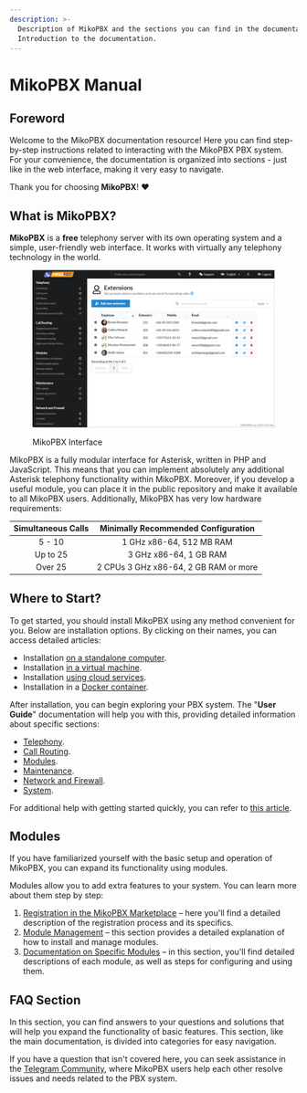 ```yaml
---
description: >-
  Description of MikoPBX and the sections you can find in the documentation.
  Introduction to the documentation.
---
```


# MikoPBX Manual

## Foreword

Welcome to the MikoPBX documentation resource! Here you can find step-by-step instructions related to interacting with the MikoPBX PBX system. For your convenience, the documentation is organized into sections - just like in the web interface, making it very easy to navigate.

Thank you for choosing **MikoPBX**! :heart:

## What is MikoPBX?

**MikoPBX** is a **free** telephony server with its own operating system and a simple, user-friendly web interface. It works with virtually any telephony technology in the world.

<figure><img src=".gitbook/assets/MikoPBXInterface.png" alt=""><figcaption><p>MikoPBX Interface</p></figcaption></figure>

MikoPBX is a fully modular interface for Asterisk, written in PHP and JavaScript. This means that you can implement absolutely any additional Asterisk telephony functionality within MikoPBX. Moreover, if you develop a useful module, you can place it in the public repository and make it available to all MikoPBX users. Additionally, MikoPBX has very low hardware requirements:

| Simultaneous Calls |  Minimally Recommended Configuration  |
| :----------------: | :-----------------------------------: |
|       5 - 10       |        1 GHz x86-64, 512 MB RAM       |
|      Up to 25      |         3 GHz x86-64, 1 GB RAM        |
|       Over 25      | 2 CPUs 3 GHz x86-64, 2 GB RAM or more |

## Where to Start?

To get started, you should install MikoPBX using any method convenient for you. Below are installation options. By clicking on their names, you can access detailed articles:

* Installation [on a standalone computer](setup/bare-metal.md).
* Installation [in a virtual machine](setup/hypervisor/).
* Installation [using cloud services](setup/cloud/).
* Installation in a [Docker container](setup/docker/).

After installation, you can begin exploring your PBX system. The "**User Guide**" documentation will help you with this, providing detailed information about specific sections:

* [Telephony](manual/telephony/).
* [Call Routing](manual/routing/).
* [Modules](manual/modules/).
* [Maintenance](manual/maintenance/).
* [Network and Firewall](manual/connectivity/).
* [System](manual/system/).

For additional help with getting started quickly, you can refer to [this article](master/quick-start.md).

## Modules

If you have familiarized yourself with the basic setup and operation of MikoPBX, you can expand its functionality using modules.

Modules allow you to add extra features to your system. You can learn more about them step by step:

1. [Registration in the MikoPBX Marketplace](manual/modules/licensing.md) – here you'll find a detailed description of the registration process and its specifics.
2. [Module Management](manual/modules/pbx-extension-modules.md) – this section provides a detailed explanation of how to install and manage modules.
3. [Documentation on Specific Modules](modules/miko/) – in this section, you'll find detailed descriptions of each module, as well as steps for configuring and using them.

## FAQ Section

In this section, you can find answers to your questions and solutions that will help you expand the functionality of basic features. This section, like the main documentation, is divided into categories for easy navigation.

If you have a question that isn't covered here, you can seek assistance in the [Telegram Community](https://t.me/mikopbx), where MikoPBX users help each other resolve issues and needs related to the PBX system.
